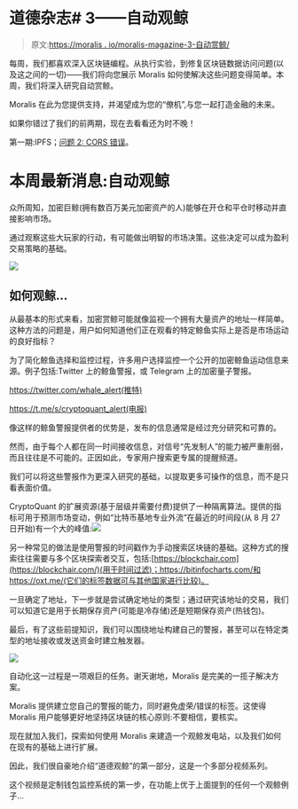 # 道德杂志# 3——自动观鲸

> 原文:[https://moralis . io/moralis-magazine-3-自动赏鲸/](https://moralis.io/moralis-magazine-3-automated-whale-watching/)

每周，我们都喜欢深入区块链编程。从执行实验，到修复区块链数据访问问题(以及这之间的一切)——我们将向您展示 Moralis 如何使解决这些问题变得简单。本周，我们将深入研究自动赏鲸。

Moralis 在此为您提供支持，并渴望成为您的“僚机”,与您一起打造金融的未来。

如果你错过了我们的前两期，现在去看看还为时不晚！

第一期:IPFS；[问题 2: CORS 错误](https://moralis.io/moralis-magazine-2-overcome-cors-errors/)。

# 本周最新消息:自动观鲸

众所周知，加密巨鲸(拥有数百万美元加密资产的人)能够在开仓和平仓时移动并直接影响市场。

通过观察这些大玩家的行动，有可能做出明智的市场决策。这些决定可以成为盈利交易策略的基础。

![](../Images/e9ca68536215d4df8160cec105860393.png)

## 如何观鲸…

从最基本的形式来看，加密赏鲸可能就像监视一个拥有大量资产的地址一样简单。这种方法的问题是，用户如何知道他们正在观看的特定鲸鱼实际上是否是市场运动的良好指标？

为了简化鲸鱼选择和监控过程，许多用户选择监控一个公开的加密鲸鱼运动信息来源。例子包括:Twitter 上的鲸鱼警报，或 Telegram 上的加密量子警报。

https://twitter.com/whale_alert(推特)

https://t.me/s/cryptoquant_alert(电报)

像这样的鲸鱼警报提供者的优势是，发布的信息通常是经过充分研究和可靠的。

然而，由于每个人都在同一时间接收信息，对信号“先发制人”的能力被严重削弱，而且往往是不可能的。正因如此，专家用户搜索更专属的提醒频道。

我们可以将这些警报作为更深入研究的基础，以提取更多可操作的信息，而不是只看表面价值。

CryptoQuant 的扩展资源(基于层级并需要付费)提供了一种隔离算法。提供的指标可用于预测市场变动，例如“比特币基地专业外流”在最近的时间段(从 8 月 27 日开始)有一个大的峰值:![](../Images/773563ad368b8c45ffc6f7c04c60e2ca.png)

另一种常见的做法是使用警报的时间戳作为手动搜索区块链的基础。这种方式的搜索往往需要与多个区块探索者交互，包括:[https://blockchair.com](https://blockchair.com/)(用于时间过滤)；https://bitinfocharts.com/和 https://oxt.me/(它们的标签数据可与其他国家进行比较)。

一旦确定了地址，下一步就是尝试确定地址的类型；通过研究该地址的交易，我们可以知道它是用于长期保存资产(可能是冷存储)还是短期保存资产(热钱包)。

最后，有了这些前提知识，我们可以围绕地址构建自己的警报，甚至可以在特定类型的地址接收或发送资金时建立触发器。

![](../Images/7ba5d057d9b182fd57e392e1f78993c0.png)

自动化这一过程是一项艰巨的任务。谢天谢地，Moralis 是完美的一揽子解决方案。

Moralis 提供建立您自己的警报的能力，同时避免虚荣/错误的标签。这使得 Moralis 用户能够更好地坚持区块链的核心原则:不要相信，要核实。

现在就加入我们，探索如何使用 Moralis 来建造一个观鲸发电站，以及我们如何在现有的基础上进行扩展。

因此，我们很自豪地介绍“道德观鲸”的第一部分，这是一个多部分视频系列。

这个视频是定制钱包监控系统的第一步，在功能上优于上面提到的任何一个观鲸例子…